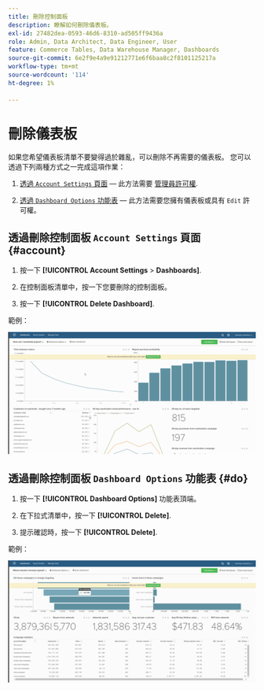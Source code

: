 ```yaml
---
title: 刪除控制面板
description: 瞭解如何刪除儀表板。
exl-id: 27482dea-0593-46d6-8310-ad505ff9436a
role: Admin, Data Architect, Data Engineer, User
feature: Commerce Tables, Data Warehouse Manager, Dashboards
source-git-commit: 6e2f9e4a9e91212771e6f6baa8c2f8101125217a
workflow-type: tm+mt
source-wordcount: '114'
ht-degree: 1%

---
```


# 刪除儀表板

如果您希望儀表板清單不要變得過於雜亂，可以刪除不再需要的儀表板。 您可以透過下列兩種方式之一完成這項作業：

1. [透過 `Account Settings` 頁面](#account)  — 此方法需要 [管理員許可權](../../administrator/user-management/user-management.md).

1. [透過 `Dashboard Options` 功能表](#do)  — 此方法需要您擁有儀表板或具有 `Edit` 許可權。

## 透過刪除控制面板 `Account Settings` 頁面 {#account}

1. 按一下 **[!UICONTROL Account Settings** > **Dashboards]**.

1. 在控制面板清單中，按一下您要刪除的控制面板。

1. 按一下 **[!UICONTROL Delete Dashboard]**.

範例：

![刪除儀表板](../../assets/deleting_dash.gif)<!--{: width="703" height="346"}-->

## 透過刪除控制面板 `Dashboard Options` 功能表 {#do}

1. 按一下 **[!UICONTROL Dashboard Options]** 功能表頂端。

1. 在下拉式清單中，按一下 **[!UICONTROL Delete]**.

1. 提示確認時，按一下 **[!UICONTROL Delete]**.

範例：

![刪除儀表板](../../assets/deleting_dash_2.gif)<!--{: width="703" height="347"}-->
